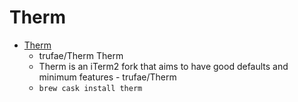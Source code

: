 # Therm
- [Therm](https://github.com/trufae/Therm)
  -  trufae/Therm Therm
  - Therm is an iTerm2 fork that aims to have good defaults and minimum features - trufae/Therm
  - `brew cask install therm`
